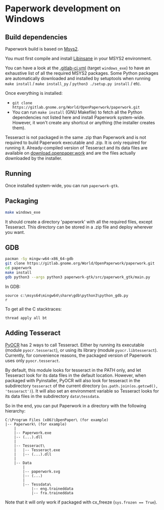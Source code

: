 # Paperwork development on Windows


## Build dependencies

Paperwork build is based on [Msys2](https://www.msys2.org/).

You must first compile and install [Libinsane](https://doc.openpaper.work/libinsane/latest/libinsane/install.html) in your MSYS2 environment.

You can have a look at the
[.gitlab-ci.yml](https://gitlab.gnome.org/World/OpenPaperwork/paperwork/blob/develop/.gitlab-ci.yml)
(target `windows_exe`) to have an exhaustive list of all the required MSYS2 packages.
Some Python packages are automatically downloaded and installed by setuptools when running
`make install` / `make install_py` / `python3 ./setup.py install` / etc.

Once everything is installed:

* `git clone https://gitlab.gnome.org/World/OpenPaperwork/paperwork.git`
* You can run `make install` (GNU Makefile) to fetch all the Python dependencies
  not listed here and install Paperwork system-wide. However, it won't create
  any shortcut or anything (the installer creates them).

Tesseract is not packaged in the same .zip than Paperwork and is not required
to build Paperwork executable and .zip. It is only required for running it.
Already-compiled version of Tesseract and its data files are available on
[download.openpaper.work](https://download.openpaper.work/tesseract/) and are
the files actually downloaded by the installer.


## Running

Once installed system-wide, you can run `paperwork-gtk`.


## Packaging

```sh
make windows_exe
```

It should create a directory 'paperwork' with all the required files, except
Tesseract. This directory can be stored in a .zip file and deploy wherever you
want.


## GDB

```sh
pacman -Sy mingw-w64-x86_64-gdb
git clone https://gitlab.gnome.org/World/OpenPaperwork/paperwork.git
cd paperwork
make install
gdb python3 --args python3 paperwork-gtk/src/paperwork_gtk/main.py
```

In GDB:

```
source c:\msys64\mingw64\share\gdb\python3\python_gdb.py
r
```

To get all the C stacktraces:

```
thread apply all bt
```


## Adding Tesseract

[PyOCR](https://gitlab.gnome.org/World/OpenPaperwork/pyocr) has 2 ways to call
Tesseract. Either
by running its executable (module ```pyocr.tesseract```), or using its library
(module ```pyocr.libtesseract```). Currently, for convenience reasons, the
packaged version of Paperwork uses only ```pyocr.tesseract```.

By default, this module looks for tesseract in the PATH only, and let Tesseract
look for its data files in the default location. However, when packaged with
Pyinstaller, PyOCR will also look for tesseract in the subdirectory ```tesseract```
of the current directory (```os.path.join(os.getcwd(), 'tesseract')```). It will
also set an environment variable so Tesseract looks for its data files in
the subdirectory ```data\tessdata```.

So in the end, you can put Paperwork in a directory with the following hierarchy:

```
C:\Program Files (x86)\OpenPaper\ (for example)
|-- Paperwork\ (for example)
    |
    |-- Paperwork.exe
    |-- (...).dll
    |
    |-- Tesseract\
    |   |-- Tesseract.exe
    |   |-- (...).dll
    |
    |-- Data
        |
        |-- paperwork.svg
        |-- (...)
        |
        |-- Tessdata\
            |-- eng.traineddata
            |-- fra.traineddata
```

Note that it will only work if packaged with cx_freeze (`sys.frozen == True`).

